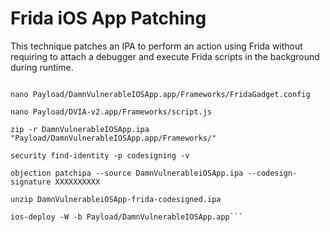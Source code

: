 # Frida iOS App Patching

This technique patches an IPA to perform an action using Frida without requiring to attach a debugger and execute Frida scripts in the background during runtime.

```mkdir -p Payload/DamnVulnerableIOSApp.app/Frameworks/

nano Payload/DamnVulnerableIOSApp.app/Frameworks/FridaGadget.config

nano Payload/DVIA-v2.app/Frameworks/script.js

zip -r DamnVulnerableIOSApp.ipa "Payload/DamnVulnerableIOSApp.app/Frameworks/"

security find-identity -p codesigning -v

objection patchipa --source DamnVulnerableiOSApp.ipa --codesign-signature XXXXXXXXXX

unzip DamnVulnerableiOSApp-frida-codesigned.ipa

ios-deploy -W -b Payload/DamnVulnerableIOSApp.app```
